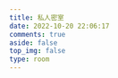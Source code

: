 ```yaml
---
title: 私人密室
date: 2022-10-20 22:06:17
comments: true
aside: false
top_img: false
type: room
---
```

